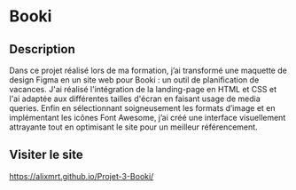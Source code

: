 # Booki
## Description
Dans ce projet réalisé lors de ma formation, j’ai transformé une maquette de design Figma en un site web pour Booki : un outil de planification de vacances. J'ai réalisé l'intégration de la landing-page en HTML et CSS et l'ai adaptée aux différentes tailles d'écran en faisant usage de media queries. Enfin en sélectionnant soigneusement les formats d’image et en implémentant les icônes Font Awesome, j’ai créé une interface visuellement attrayante tout en optimisant le site pour un meilleur référencement.
## Visiter le site
https://alixmrt.github.io/Projet-3-Booki/





